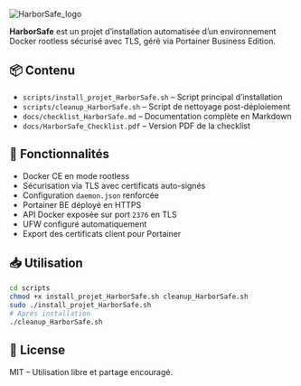![HarborSafe_logo](https://github.com/user-attachments/assets/9cd2a3c8-fd83-4456-9e66-0eb29ce92398)

**HarborSafe** est un projet d’installation automatisée d’un environnement Docker rootless sécurisé avec TLS, géré via Portainer Business Edition.

## 📦 Contenu

- `scripts/install_projet_HarborSafe.sh` – Script principal d’installation
- `scripts/cleanup_HarborSafe.sh` – Script de nettoyage post-déploiement
- `docs/checklist_HarborSafe.md` – Documentation complète en Markdown
- `docs/HarborSafe_Checklist.pdf` – Version PDF de la checklist

## 🚀 Fonctionnalités

- Docker CE en mode rootless
- Sécurisation via TLS avec certificats auto-signés
- Configuration `daemon.json` renforcée
- Portainer BE déployé en HTTPS
- API Docker exposée sur port `2376` en TLS
- UFW configuré automatiquement
- Export des certificats client pour Portainer

## 📥 Utilisation

```bash
cd scripts
chmod +x install_projet_HarborSafe.sh cleanup_HarborSafe.sh
sudo ./install_projet_HarborSafe.sh
# Après installation
./cleanup_HarborSafe.sh
```

## 📄 License

MIT – Utilisation libre et partage encouragé.
